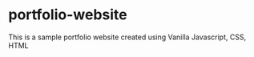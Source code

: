 # portfolio-website
This is a sample portfolio website created using Vanilla Javascript, CSS, HTML 
